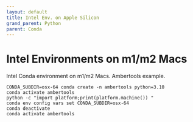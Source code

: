 ```yaml
---
layout: default
title: Intel Env. on Apple Silicon
grand_parent: Python
parent: Conda
---
```


# Intel Environments on m1/m2 Macs

Intel Conda environment on m1/m2 Macs. Ambertools example.

```
CONDA_SUBDIR=osx-64 conda create -n ambertools python=3.10
conda activate ambertools
python -c "import platform;print(platform.machine()) "
conda env config vars set CONDA_SUBDIR=osx-64
conda deactivate
conda activate ambertools
```
<br />
